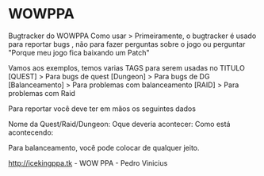 # WOWPPA
Bugtracker do WOWPPA
Como usar >
Primeiramente, o bugtracker é usado para reportar bugs , não para fazer perguntas sobre o jogo ou perguntar "Porque meu jogo fica baixando um Patch" 

Vamos aos exemplos, temos varias TAGS para serem usadas no TITULO
[QUEST] > Para bugs de quest
[Dungeon] > Para bugs de DG
[Balanceamento] > Para problemas com balanceamento
[RAID] > Para problemas com Raid

Para reportar você deve ter em mãos os seguintes dados

Nome da Quest/Raid/Dungeon:
Oque deveria acontecer: 
Como está acontecendo: 

Para balanceamento, você pode colocar de qualquer jeito.

http://icekingppa.tk - WOW PPA - Pedro Vinicius
